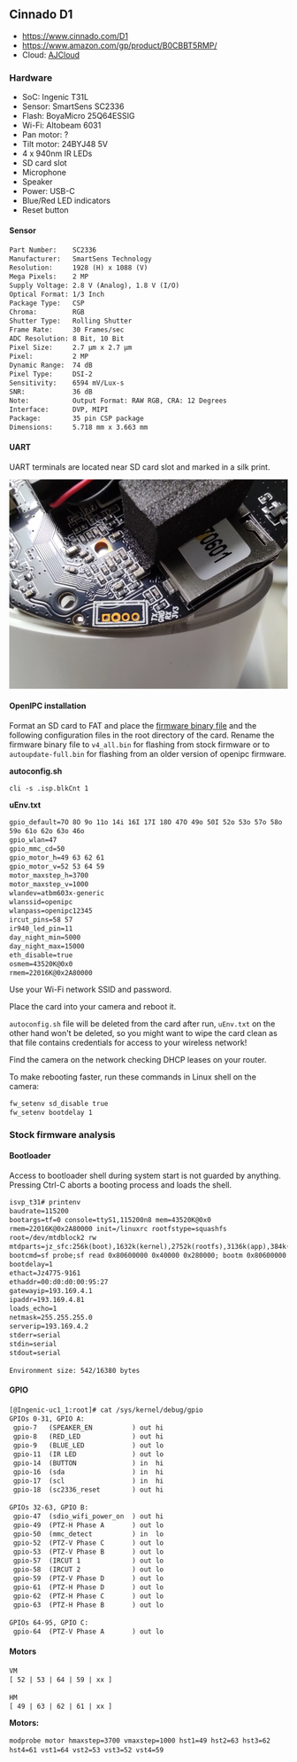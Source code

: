 Cinnado D1
----------
- https://www.cinnado.com/D1
- https://www.amazon.com/gp/product/B0CBBT5RMP/
- Cloud: [AJCloud](https://www.ajcloud.net/)

### Hardware

- SoC: Ingenic T31L
- Sensor: SmartSens SC2336
- Flash: BoyaMicro 25Q64ESSIG
- Wi-Fi: Altobeam 6031
- Pan motor: ?
- Tilt motor: 24BYJ48 5V
- 4 x 940nm IR LEDs
- SD card slot
- Microphone
- Speaker
- Power: USB-C
- Blue/Red LED indicators
- Reset button

#### Sensor

    Part Number:    SC2336
    Manufacturer:   SmartSens Technology
    Resolution:     1928 (H) x 1088 (V)
    Mega Pixels:    2 MP
    Supply Voltage: 2.8 V (Analog), 1.8 V (I/O)
    Optical Format: 1/3 Inch
    Package Type:   CSP
    Chroma:         RGB
    Shutter Type:   Rolling Shutter
    Frame Rate:     30 Frames/sec
    ADC Resolution: 8 Bit, 10 Bit
    Pixel Size:     2.7 µm x 2.7 µm
    Pixel:          2 MP
    Dynamic Range:  74 dB
    Pixel Type:     DSI-2
    Sensitivity:    6594 mV/Lux-s
    SNR:            36 dB
    Note:           Output Format: RAW RGB, CRA: 12 Degrees
    Interface:      DVP, MIPI
    Package:        35 pin CSP package
    Dimensions:     5.718 mm x 3.663 mm

#### UART 

UART terminals are located near SD card slot and marked in a silk print.

![UART](uart.webp)

#### OpenIPC installation 

Format an SD card to FAT and place the [firmware binary file](/dl/cinnado-d1-t31l-20240127.bin) 
and the following configuration files in the root directory of the card. Rename
the firmware binary file to `v4_all.bin` for flashing from stock firmware or to
`autoupdate-full.bin` for flashing from an older version of openipc firmware.

__autoconfig.sh__
```
cli -s .isp.blkCnt 1
```

__uEnv.txt__
```
gpio_default=7O 8O 9o 11o 14i 16I 17I 18O 47O 49o 50I 52o 53o 57o 58o 59o 61o 62o 63o 46o
gpio_wlan=47
gpio_mmc_cd=50
gpio_motor_h=49 63 62 61
gpio_motor_v=52 53 64 59
motor_maxstep_h=3700
motor_maxstep_v=1000
wlandev=atbm603x-generic
wlanssid=openipc
wlanpass=openipc12345
ircut_pins=58 57
ir940_led_pin=11
day_night_min=5000
day_night_max=15000
eth_disable=true
osmem=43520K@0x0
rmem=22016K@0x2A80000
```

Use your Wi-Fi network SSID and password.

Place the card into your camera and reboot it.

`autoconfig.sh` file will be deleted from the card after run, `uEnv.txt` on the
other hand won't be deleted, so you might want to wipe the card clean as that 
file contains credentials for access to your wireless network!

Find the camera on the network checking DHCP leases on your router.

To make rebooting faster, run these commands in Linux shell on the camera:

```
fw_setenv sd_disable true
fw_setenv bootdelay 1
```

### Stock firmware analysis

#### Bootloader

Access to bootloader shell during system start is not guarded by anything.
Pressing Ctrl-C aborts a booting process and loads the shell.

```
isvp_t31# printenv
baudrate=115200
bootargs=tf=0 console=ttyS1,115200n8 mem=43520K@0x0 rmem=22016K@0x2A80000 init=/linuxrc rootfstype=squashfs root=/dev/mtdblock2 rw mtdparts=jz_sfc:256k(boot),1632k(kernel),2752k(rootfs),3136k(app),384k(syscfg),32k(flag),8M@0(all)
bootcmd=sf probe;sf read 0x80600000 0x40000 0x280000; bootm 0x80600000
bootdelay=1
ethact=Jz4775-9161
ethaddr=00:d0:d0:00:95:27
gatewayip=193.169.4.1
ipaddr=193.169.4.81
loads_echo=1
netmask=255.255.255.0
serverip=193.169.4.2
stderr=serial
stdin=serial
stdout=serial

Environment size: 542/16380 bytes
```

#### GPIO

```
[@Ingenic-uc1_1:root]# cat /sys/kernel/debug/gpio
GPIOs 0-31, GPIO A:
 gpio-7   (SPEAKER_EN          ) out hi
 gpio-8   (RED_LED             ) out hi
 gpio-9   (BLUE_LED            ) out lo
 gpio-11  (IR LED              ) out lo
 gpio-14  (BUTTON              ) in  hi
 gpio-16  (sda                 ) in  hi
 gpio-17  (scl                 ) in  hi
 gpio-18  (sc2336_reset        ) out hi

GPIOs 32-63, GPIO B:
 gpio-47  (sdio_wifi_power_on  ) out hi
 gpio-49  (PTZ-H Phase A       ) out lo
 gpio-50  (mmc_detect          ) in  lo
 gpio-52  (PTZ-V Phase C       ) out lo
 gpio-53  (PTZ-V Phase B       ) out lo
 gpio-57  (IRCUT 1             ) out lo
 gpio-58  (IRCUT 2             ) out lo
 gpio-59  (PTZ-V Phase D       ) out lo
 gpio-61  (PTZ-H Phase D       ) out lo
 gpio-62  (PTZ-H Phase C       ) out lo
 gpio-63  (PTZ-H Phase B       ) out lo

GPIOs 64-95, GPIO C:
 gpio-64  (PTZ-V Phase A       ) out lo
 ```

#### Motors
```
VM
[ 52 | 53 | 64 | 59 | xx ]

HM
[ 49 | 63 | 62 | 61 | xx ]
```

**Motors:**
 
`modprobe motor hmaxstep=3700 vmaxstep=1000 hst1=49 hst2=63 hst3=62 hst4=61 vst1=64 vst2=53 vst3=52 vst4=59`
